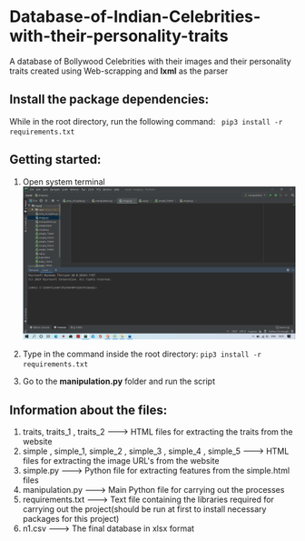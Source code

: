# Database-of-Indian-Celebrities-with-their-personality-traits
A database of Bollywood Celebrities with their images and their personality traits created using Web-scrapping and **lxml** as the parser

## Install the package dependencies:
While in the root directory, run the following command:
` pip3 install -r requirements.txt`

## Getting started:
1. Open system terminal 
![Terminal](terminal.png)

2. Type in the command inside the root directory:
`pip3 install -r requirements.txt`

3. Go to the **manipulation.py** folder and run the script 

## Information about the files:
1) traits, traits_1 , traits_2                                    ---> HTML files for extracting the traits from the website
2) simple , simple_1, simple_2 , simple_3 , simple_4 , simple_5   ---> HTML files for extracting the image URL's from the website
3) simple.py                                                      ---> Python file for extracting features from the simple.html files
4) manipulation.py                                                ---> Main Python file for carrying out the processes
5) requirements.txt                                         ---> Text file containing the libraries required for carrying out the project(should be run at first to install necessary packages for this project)
6) n1.csv                                                   --->  The final database in xlsx format
